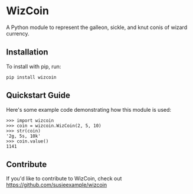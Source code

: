 WizCoin
======

A Python module to represent the galleon, sickle, and knut conis of wizard currency.

Installation
------------

To install with pip, run:

    pip install wizcoin

Quickstart Guide
----------------

Here's some example code demonstrating how this module is used:

    >>> import wizcoin
    >>> coin = wizcoin.WizCoin(2, 5, 10)
    >>> str(coin)
    '2g, 5s, 10k'
    >>> coin.value()
    1141

Contribute
----------

If you'd like to contribute to WizCoin, check out https://github.com/susieexample/wizcoin
